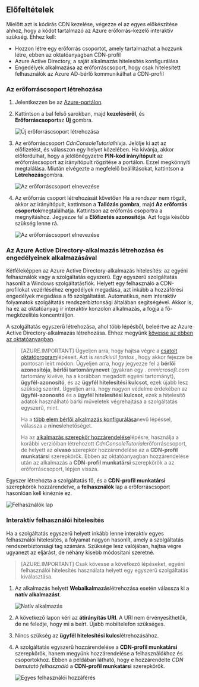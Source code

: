 ## <a name="prerequisites"></a>Előfeltételek

Mielőtt azt is kódírás CDN kezelése, végezze el az egyes előkészítése ahhoz, hogy a kódot tartalmazó az Azure erőforrás-kezelő interaktív szükség.  Ehhez kell:

* Hozzon létre egy erőforrás csoportot, amely tartalmazhat a hozzunk létre, ebben az oktatóanyagban CDN-profil
* Azure Active Directory, a saját alkalmazás hitelesítés konfigurálása
* Engedélyek alkalmazása az erőforráscsoport, hogy csak hitelesített felhasználók az Azure AD-bérlő kommunikálhat a CDN-profil

### <a name="creating-the-resource-group"></a>Az erőforráscsoport létrehozása

1. Jelentkezzen be az [Azure-portálon](https://portal.azure.com).

2. Kattintson a bal felső sarokban, majd **kezeléséről**, és **Erőforráscsoport**az **Új** gombra.
    
    ![Új erőforráscsoport létrehozása](./media/cdn-app-dev-prep/cdn-new-rg-1-include.png)

3. Az erőforráscsoport *CdnConsoleTutorial*hívja.  Jelölje ki azt az előfizetést, és válasszon egy helyet közelében.  Ha kívánja, akkor előfordulhat, hogy a jelölőnégyzetre **PIN-kód irányítópult** az erőforráscsoport az irányítópult rögzítése a portálon.  Ezzel megkönnyíti megtalálása.  Miután elvégezte a megfelelő beállításokat, kattintson a **Létrehozás**gombra.

    ![Az erőforráscsoport elnevezése](./media/cdn-app-dev-prep/cdn-new-rg-2-include.png)

4. Az erőforrás csoport létrehozását követően Ha a rendszer nem rögzít, akkor az irányítópult, kattintson a **Tallózás gombra**, majd **Az erőforrás csoportok**megtalálhatja.  Kattintson az erőforrás csoportra a megnyitáshoz.  Jegyezze fel a **Előfizetés azonosítója**.  Azt fogja később szükség lenne rá.

    ![Az erőforráscsoport elnevezése](./media/cdn-app-dev-prep/cdn-subscription-id-include.png)

### <a name="creating-the-azure-ad-application-and-applying-permissions"></a>Az Azure Active Directory-alkalmazás létrehozása és engedélyeinek alkalmazásával

Kétféleképpen az Azure Active Directory-alkalmazás hitelesítés: az egyéni felhasználók vagy a szolgáltatás egyszerű. Egy egyszerű szolgáltatás hasonlít a Windows szolgáltatásfiók.  Helyett egy felhasználó a CDN-profilokat vezérléséhez engedélyek megadása, azt inkább a hozzáférési engedélyek megadása a fő szolgáltatást.  Automatikus, nem interaktív folyamatok szolgáltatás rendszerbiztonsági általában segítségével.  Akkor is, ha ez az oktatóanyag ír interaktív konzolon alkalmazás, a fogja a fő-megközelítés koncentráljon.

A szolgáltatás egyszerű létrehozása, ahol több lépésből, beleértve az Azure Active Directory-alkalmazás létrehozása.  Ehhez megyünk [kövesse az ebben az oktatóanyagban](../articles/resource-group-create-service-principal-portal.md).

> [AZURE.IMPORTANT] Ügyeljen arra, hogy hajtsa végre a [csatolt oktatóprogram](../articles/resource-group-create-service-principal-portal.md)lépéseit.  Azt is *rendkívül fontos* , hogy akkor fejezze be pontosan leírt módon.  Ügyeljen arra, hogy jegyezze fel a **bérlői azonosítója**, **bérlői tartománynevet** (gyakran egy *. onmicrosoft.com* tartomány kivéve, ha a korábban megadott egyéni tartományt), **ügyfél-azonosító**, és az **ügyfél hitelesítési kulcsot**, ezek újabb lesz szükség szerint.  Ügyeljen arra, hogy nagyon védelme érdekében az **ügyfél-azonosító** és a **ügyfél hitelesítési kulcsot**, ezek a hitelesítő adatok használható bárki műveletek végrehajtása a szolgáltatás egyszerű, mint. 
>   
> Ha a [több elem bérlői alkalmazás konfigurálása](../articles/resource-group-create-service-principal-portal.md#configure-multi-tenant-application)nevű lépéssel, válassza a **nincs**lehetőséget.
> 
> Ha az [alkalmazás szerepkör hozzárendelése](../articles/resource-group-create-service-principal-portal.md#assign-application-to-role)lépésre, használja a korábbi verzióiban létrehozott *CdnConsoleTutorial*erőforráscsoport, de helyett az **olvasó** szerepkör hozzárendelése az a **CDN-profil munkatársi** szerepkörök.  Ebben az oktatóanyagban hozzárendelése után az alkalmazás a **CDN-profil munkatársi** szerepkörök a az erőforráscsoport, lépjen vissza. 

Egyszer létrehozta a szolgáltatás fő, és a **CDN-profil munkatársi** szerepkörök hozzárendelve, a **felhasználók** lap a erőforráscsoport hasonlóan kell kinéznie ez.

![Felhasználók lap](./media/cdn-app-dev-prep/cdn-service-principal-include.png)


### <a name="interactive-user-authentication"></a>Interaktív felhasználói hitelesítés

Ha a szolgáltatás egyszerű helyett inkább lenne interaktív egyes felhasználói hitelesítés, a folyamat nagyon hasonlít, amely a szolgáltatás rendszerbiztonsági tag számára.  Szüksége lesz valójában, hajtsa végre ugyanezt az eljárást, de néhány kisebb módosítani szeretné.

> [AZURE.IMPORTANT] Csak kövesse a következő lépéseket, egyéni felhasználói hitelesítés használata helyett egy egyszerű szolgáltatás kiválasztása.

1. Az alkalmazás helyett **Webalkalmazás**létrehozása esetén válassza ki a **natív alkalmazást**. 
    
    ![Natív alkalmazás](./media/cdn-app-dev-prep/cdn-native-application-include.png)
    
2. A következő lapon kéri az **átirányítás URI**.  A URI nem érvényesíthetők, de ne feledje, hogy mi a beírt.  Újabb mobiltelefon szükséges. 

3. Nincs szükség az **ügyfél hitelesítési kulcs**létrehozásához.

4. A szolgáltatás egyszerű hozzárendelése a **CDN-profil munkatársi** szerepkörök, hanem megyünk hozzárendelése a felhasználókhoz és csoportokhoz.  Ebben a példában látható, hogy e hozzárendelte *CDN bemutató felhasználó* a **CDN-profil munkatársi** szerepkörök.  
    
    ![Egyes felhasználói hozzáférés](./media/cdn-app-dev-prep/cdn-aad-user-include.png)

